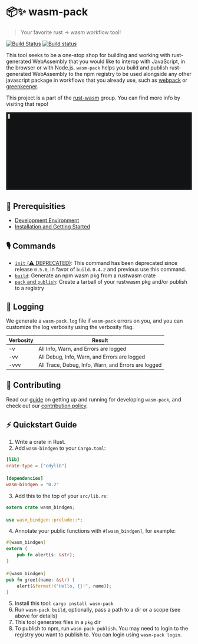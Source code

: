# 📦✨  wasm-pack
> Your favorite rust -> wasm workflow tool!

[![Build Status](https://travis-ci.org/rustwasm/wasm-pack.svg?branch=master)](https://travis-ci.org/rustwasm/wasm-pack)
[![Build status](https://ci.appveyor.com/api/projects/status/iv1qtnqtv168ef8h?svg=true)](https://ci.appveyor.com/project/ashleygwilliams/wasm-pack-071k0)


This tool seeks to be a one-stop shop for building and working with rust-
generated WebAssembly that you would like to interop with JavaScript, in the
browser or with Node.js. `wasm-pack` helps you build and publish rust-generated
WebAssembly to the npm registry to be used alongside any other javascript
package in workflows that you already use, such as [webpack] or [greenkeeper].

[bundler-support]: https://github.com/rustwasm/team/blob/master/goals/bundler-integration.md#details
[webpack]: https://webpack.js.org/
[greenkeeper]: https://greenkeeper.io/

This project is a part of the [rust-wasm] group. You can find more info by
visiting that repo!

[rust-wasm]: https://github.com/rustwasm/team

![demo](demo.gif)

## 🔮 Prerequisities

- [Development Environment](https://rustwasm.github.io/wasm-pack/prerequisites/index.html)
- [Installation and Getting Started](https://rustwasm.github.io/wasm-pack/getting-started/index.html)

## 🎙️ Commands

- [`init` (⚠️ DEPRECATED)](https://rustwasm.github.io/wasm-pack/commands/build.html): This command has been deprecated since release `0.5.0`, in favor of `build`. `0.4.2` and previous use this command.
- [`build`](https://rustwasm.github.io/wasm-pack/commands/build.html): Generate an npm wasm pkg from a rustwasm crate
- [`pack` and `publish`](https://rustwasm.github.io/wasm-pack/command/pack-and-publish.html): Create a tarball of your rustwasm pkg and/or publish to a registry

## 📝 Logging

We generate a `wasm-pack.log` file if `wasm-pack` errors on you, and you can
customize the log verbosity using the verbosity flag.

| Verbosity     | Result                                              |
| ------------- |-----------------------------------------------------|
| -v            | All Info, Warn, and Errors are logged               |
| -vv           | All Debug, Info, Warn, and Errors are logged        |
| -vvv          | All Trace, Debug, Info, Warn, and Errors are logged |

## 👯 Contributing

Read our [guide] on getting up and running for developing `wasm-pack`, and
check out our [contribution policy].

[guide]: https://rustwasm.github.io/wasm-pack/contributing.html
[contribution policy]: CONTRIBUTING.md

## ⚡ Quickstart Guide

1. Write a crate in Rust.
2. Add `wasm-bindgen` to your `Cargo.toml`:

  ```toml
  [lib]
  crate-type = ["cdylib"]

  [dependencies]
  wasm-bindgen = "0.2"
  ```
3. Add this to the top of your `src/lib.rs`:

  ```rust
  extern crate wasm_bindgen;

  use wasm_bindgen::prelude::*;
  ```

4. Annotate your public functions with `#[wasm_bindgen]`, for example:

  ```rust
  #[wasm_bindgen]
  extern {
      pub fn alert(s: &str);
  }

  #[wasm_bindgen]
  pub fn greet(name: &str) {
      alert(&format!("Hello, {}!", name));
  }
  ```

5. Install this tool: `cargo install wasm-pack`
6. Run `wasm-pack build`, optionally, pass a path to a dir or a scope (see above for details)
7. This tool generates files in a `pkg` dir
8. To publish to npm, run `wasm-pack publish`. You may need to login to the
   registry you want to publish to. You can login using `wasm-pack login`.
